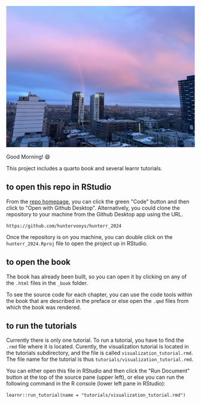 ![](assets/cover.png)

Good Morning! 😄

This project includes a quarto book and several learnr tutorials. 

## to open this repo in RStudio

From the [repo homepage](https://github.com/huntervooys/hunterr_2024), you can click the green "Code" button and then click to "Open with Github Desktop". Alternatively, you could clone the repository to your machine from the Github Desktop app using the URL.

```
https://github.com/huntervooys/hunterr_2024
```

Once the repository is on you machine, you can double click on the `hunterr_2024.Rproj` file to open the project up in RStudio.

## to open the book

The book has already been built, so you can open it by clicking on any of the `.html` files in the `_book` folder. 

To see the source code for each chapter, you can use the code tools within the book that are described in the preface or else open the `.qmd` files from which the book was rendered.

## to run the tutorials

Currently there is only one tutorial. To run a tutorial, you have to find the `.rmd` file where it is located. Curently, the visualization tutorial is located in the tutorials subdirectory, and the file is called `visualization_tutorial.rmd`. The file name for the tutorial is thus `tutorials/visualization_tutorial.rmd`.

You can either open this file in RStudio and then click the "Run Document" button at the top of the source pane (upper left), or else you can run the following command in the R console (lower left pane in RStudio):

```
learnr::run_tutorial(name = "tutorials/visualization_tutorial.rmd")
```
